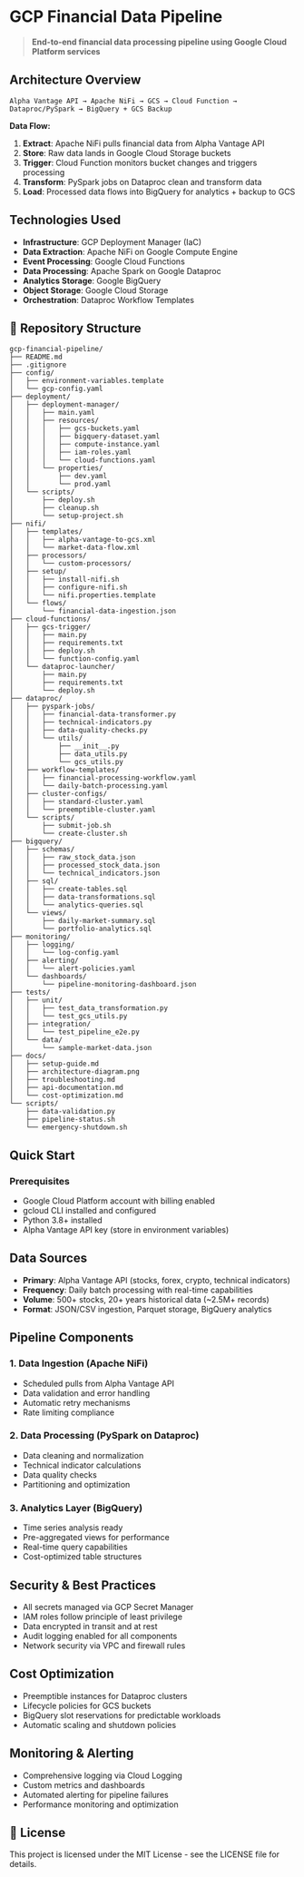 # GCP Financial Data Pipeline

> **End-to-end financial data processing pipeline using Google Cloud Platform services**

##  Architecture Overview

```
Alpha Vantage API → Apache NiFi → GCS → Cloud Function → Dataproc/PySpark → BigQuery + GCS Backup
```

**Data Flow:**
1. **Extract**: Apache NiFi pulls financial data from Alpha Vantage API
2. **Store**: Raw data lands in Google Cloud Storage buckets
3. **Trigger**: Cloud Function monitors bucket changes and triggers processing
4. **Transform**: PySpark jobs on Dataproc clean and transform data
5. **Load**: Processed data flows into BigQuery for analytics + backup to GCS

##  Technologies Used

- **Infrastructure**: GCP Deployment Manager (IaC)
- **Data Extraction**: Apache NiFi on Google Compute Engine
- **Event Processing**: Google Cloud Functions
- **Data Processing**: Apache Spark on Google Dataproc
- **Analytics Storage**: Google BigQuery
- **Object Storage**: Google Cloud Storage
- **Orchestration**: Dataproc Workflow Templates

## 📁 Repository Structure

```
gcp-financial-pipeline/
├── README.md
├── .gitignore
├── config/
│   ├── environment-variables.template
│   └── gcp-config.yaml
├── deployment/
│   ├── deployment-manager/
│   │   ├── main.yaml
│   │   ├── resources/
│   │   │   ├── gcs-buckets.yaml
│   │   │   ├── bigquery-dataset.yaml
│   │   │   ├── compute-instance.yaml
│   │   │   ├── iam-roles.yaml
│   │   │   └── cloud-functions.yaml
│   │   └── properties/
│   │       ├── dev.yaml
│   │       └── prod.yaml
│   └── scripts/
│       ├── deploy.sh
│       ├── cleanup.sh
│       └── setup-project.sh
├── nifi/
│   ├── templates/
│   │   ├── alpha-vantage-to-gcs.xml
│   │   └── market-data-flow.xml
│   ├── processors/
│   │   └── custom-processors/
│   ├── setup/
│   │   ├── install-nifi.sh
│   │   ├── configure-nifi.sh
│   │   └── nifi.properties.template
│   └── flows/
│       └── financial-data-ingestion.json
├── cloud-functions/
│   ├── gcs-trigger/
│   │   ├── main.py
│   │   ├── requirements.txt
│   │   ├── deploy.sh
│   │   └── function-config.yaml
│   └── dataproc-launcher/
│       ├── main.py
│       ├── requirements.txt
│       └── deploy.sh
├── dataproc/
│   ├── pyspark-jobs/
│   │   ├── financial-data-transformer.py
│   │   ├── technical-indicators.py
│   │   ├── data-quality-checks.py
│   │   └── utils/
│   │       ├── __init__.py
│   │       ├── data_utils.py
│   │       └── gcs_utils.py
│   ├── workflow-templates/
│   │   ├── financial-processing-workflow.yaml
│   │   └── daily-batch-processing.yaml
│   ├── cluster-configs/
│   │   ├── standard-cluster.yaml
│   │   └── preemptible-cluster.yaml
│   └── scripts/
│       ├── submit-job.sh
│       └── create-cluster.sh
├── bigquery/
│   ├── schemas/
│   │   ├── raw_stock_data.json
│   │   ├── processed_stock_data.json
│   │   └── technical_indicators.json
│   ├── sql/
│   │   ├── create-tables.sql
│   │   ├── data-transformations.sql
│   │   └── analytics-queries.sql
│   └── views/
│       ├── daily-market-summary.sql
│       └── portfolio-analytics.sql
├── monitoring/
│   ├── logging/
│   │   └── log-config.yaml
│   ├── alerting/
│   │   └── alert-policies.yaml
│   └── dashboards/
│       └── pipeline-monitoring-dashboard.json
├── tests/
│   ├── unit/
│   │   ├── test_data_transformation.py
│   │   └── test_gcs_utils.py
│   ├── integration/
│   │   └── test_pipeline_e2e.py
│   └── data/
│       └── sample-market-data.json
├── docs/
│   ├── setup-guide.md
│   ├── architecture-diagram.png
│   ├── troubleshooting.md
│   ├── api-documentation.md
│   └── cost-optimization.md
└── scripts/
    ├── data-validation.py
    ├── pipeline-status.sh
    └── emergency-shutdown.sh
```

##  Quick Start

### Prerequisites
- Google Cloud Platform account with billing enabled
- gcloud CLI installed and configured
- Python 3.8+ installed
- Alpha Vantage API key (store in environment variables)


##  Data Sources

- **Primary**: Alpha Vantage API (stocks, forex, crypto, technical indicators)
- **Frequency**: Daily batch processing with real-time capabilities
- **Volume**: 500+ stocks, 20+ years historical data (~2.5M+ records)
- **Format**: JSON/CSV ingestion, Parquet storage, BigQuery analytics

##  Pipeline Components

### 1. Data Ingestion (Apache NiFi)
- Scheduled pulls from Alpha Vantage API
- Data validation and error handling
- Automatic retry mechanisms
- Rate limiting compliance

### 2. Data Processing (PySpark on Dataproc)
- Data cleaning and normalization
- Technical indicator calculations
- Data quality checks
- Partitioning and optimization

### 3. Analytics Layer (BigQuery)
- Time series analysis ready
- Pre-aggregated views for performance
- Real-time query capabilities
- Cost-optimized table structures

##  Security & Best Practices

- All secrets managed via GCP Secret Manager
- IAM roles follow principle of least privilege
- Data encrypted in transit and at rest
- Audit logging enabled for all components
- Network security via VPC and firewall rules

##  Cost Optimization

- Preemptible instances for Dataproc clusters
- Lifecycle policies for GCS buckets
- BigQuery slot reservations for predictable workloads
- Automatic scaling and shutdown policies

##  Monitoring & Alerting

- Comprehensive logging via Cloud Logging
- Custom metrics and dashboards
- Automated alerting for pipeline failures
- Performance monitoring and optimization


## 📄 License

This project is licensed under the MIT License - see the LICENSE file for details.


